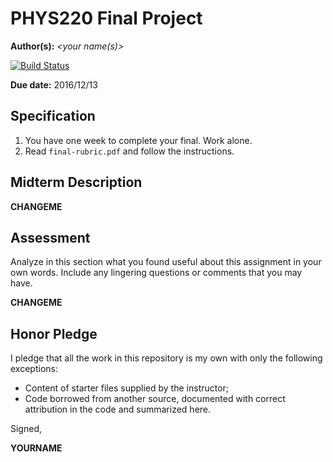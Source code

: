 # PHYS220 Final Project

**Author(s):** _\<your name(s)\>_

[![Build Status](https://travis-ci.com/chapman-phys220-2016f/final-YOURNAME.svg?token=CHANGEME&branch=master)](https://travis-ci.com/chapman-phys220-2016f/final-YOURNAME)

**Due date:** 2016/12/13

## Specification

1. You have one week to complete your final. Work alone.
1. Read ```final-rubric.pdf``` and follow the instructions.

## Midterm Description

**CHANGEME**

## Assessment

Analyze in this section what you found useful about this assignment in your own words. Include any lingering questions or comments that you may have.

**CHANGEME**

## Honor Pledge

I pledge that all the work in this repository is my own with only the following exceptions:

* Content of starter files supplied by the instructor;
* Code borrowed from another source, documented with correct attribution in the code and summarized here.

Signed,

**YOURNAME**
